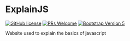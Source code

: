 # ExplainJS

[![GitHub license](https://img.shields.io/github/license/Naereen/StrapDown.js.svg)](https://github.com/GabrielCrackPro/ExplainJS/master/LICENSE)
[![PRs Welcome](https://img.shields.io/badge/PRs-welcome-brightgreen.svg?style=flat-square)](https://github.com/GabrielCrackPro/ExplainJS/pulls)
[![Bootstrap Version 5](https://img.shields.io/badge/Bootstrap-5.0-blueviolet?style=flat-square&logo=bootstrap)](https://getbootstrap.com/docs/versions/)

Website used to explain the basics of javascript
